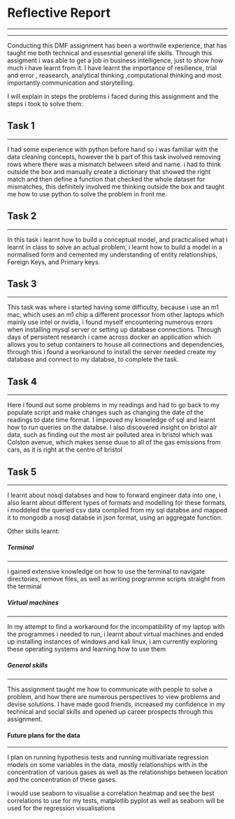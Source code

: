 
# Reflective Report
---
---
Conducting this DMF assignment has been a worthwile experience, that has taught me both technical and essesntial general life skills. Through this assigment  i was able to get a job in business intelligence, just to show how much i have learnt from it.
I have learnt the importance of resilience, trial and error , reasearch, analytical thinking ,computational thinking and most importantly communication and storytelling.

I will explain in steps the problems i faced during this assignment and the steps i took to solve them:

## Task 1
---
I had some experience with python before hand so i was familiar with the data cleaning concepts, however the b part of this task involved removing rows where there was a mismatch between siteid and name. i had to think outside the box and manually create a dictionary that showed the right match and then define a function that checked the whole dataset for mismatches, this definitely involved me thinking outside the box and taught me how to use python to solve the problem in front me.

## Task 2
---
In this task i learnt how to build a conceptual model, and practicalised what i learnt in class to solve an actual problem, i learnt how to build a model in a normalised form and cemented my understanding of entity relationships, Foreign Keys, and Primary keys.

## Task 3
---
This task was where i started having some difficulty, because i use an m1 mac, which uses an m1 chip a different processor from other laptops which mainly use intel or nvidia, i found myself encountering numerous errors when installing mysql server or setting up database connections. Through days of persistent research i came across docker an application which allows you to setup containers to house all connections and dependencies, through this i found a workaround to install the server needed create my database and connect to my databse, to complete the task.

## Task 4
---
Here i found out some problems in my readings and had to go back to my populate script and make changes such as changing the date of the readings to date time format. I improved my knowledge of sql and learnt how to run queries on the databse. I also discovered insight on bristol air data, such as finding out the most air polluted area in bristol which was Colston avenue, which makes sense duue to all of the gas emissions from cars, as it is right at the centre of bristol

## Task 5
---
I learnt about nosql databses and how to forward engineer data into one, i also learnt about different types of formats and modelling for these formats, i moddeled the queried csv data compiled from my sql databse and mapped it to mongodb a nosql databse in json format, using an aggregate function.

Other skills learnt:
##### Terminal
---
i gained extensive knowledge on how to use the terminal to navigate directories, remove files, as well as writing programme scripts straight from the terminal

##### Virtual machines
---
In my attempt to find a workaround for the incompatibility of my laptop with the programmes i needed to run, i learnt about virtual machines and ended up installing instances of windows and kali linux, i am currently exploring these operating systems and learning how to use them

##### General skills
---
This assignment taught me how to communicate with people to solve a problem, and how there are numerous perspectives to view problems and devise solutions. I have made good friends, increased my confidence in my technical and social skills and opened up career prospects through this assignment.

#### Future plans for the data
---
I plan on running hypothesis tests and running multivariate regression models on some variables in the data, mostly relationships with in the concentration of various gases as well as the relationships between location and the concentration of these gases.

i would use seaborn to visualise a correlation heatmap and see the best correlations to use for my tests, matplotlib pyplot as well as seaborn will be used for the regression visualisations




